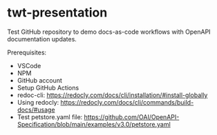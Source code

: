 # twt-presentation
Test GitHub repository to demo docs-as-code workflows with OpenAPI documentation updates.

Prerequisites:
- VSCode
- NPM
- GitHub account
- Setup GitHub Actions
- redoc-cli: https://redocly.com/docs/cli/installation/#install-globally
- Using redocly: https://redocly.com/docs/cli/commands/build-docs/#usage
- Test petstore.yaml file: https://github.com/OAI/OpenAPI-Specification/blob/main/examples/v3.0/petstore.yaml
